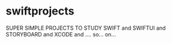 # swiftprojects

SUPER SIMPLE PROJECTS TO STUDY SWIFT and SWIFTUI and STORYBOARD and XCODE and .... so... on...
